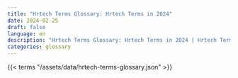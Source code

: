 ```yaml
---
title: "Hrtech Terms Glossary: Hrtech Terms in 2024"  
date: 2024-02-25
draft: false
language: en
description: "Hrtech Terms Glossary: Hrtech Terms in 2024 | Hrtech Terms Glossary"
categories: glossary
---
```


{{< terms "/assets/data/hrtech-terms-glossary.json" >}}